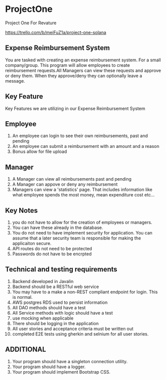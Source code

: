 # ProjectOne
Project One For Revature

https://trello.com/b/meiFuZ1a/project-one-solana

## Expense Reimbursement System
You are tasked with creating an expense reimbursement system. For a small company/group. This program will allow employees to create reimbursement requests.All Managers can view these requests and approve or deny them. When they approve/deny they can optionally leave a message.

## Key Feature
Key Features we are utilizing in our Expense Reimbursement System

## Employee
1. An employee can login to see their own reimbursements, past and pending
2. An employee can submit a reimbursement with an amount and a reason
3. Bonus allow for file upload

## Manager
1. A Manager can view all reimbursements past and pending
2. A Manager can appove or deny any reimbursement
3. Managers can view a 'statistics' page. That includes information like what employee spends the most money, mean expenditure cost etc...

## Key Notes
1. you do not have to allow for the creation of employees or managers.
2. You can have these already in the database.
3. You do not need to have implement security for application. You can assume that a later security team is responsible for making the applicaiton secure.
4. API routes do not need to be protected
5. Passwords do not have to be encrpted

## Technical and testing requirements
1. Backend developed in Javalin
2. Backend should be a RESTful web service
3. You may have to a make a non-REST compliant endpoint for login. This is normal.
4. AWS postgres RDS used to persist information
5. All DAO methods should have a test
6. All Service methods with logic should have a test
7. use mocking when applicable
8. There should be logging in the application
9. All user stories and acceptance criteria must be written out
10. completed E2E tests using gherkin and selnium for all user stories.

## ADDITIONAL
1. Your program should have a singleton connection utility.
2. Your program should have a logger.
3. Your program should implement Bootstrap CSS.
